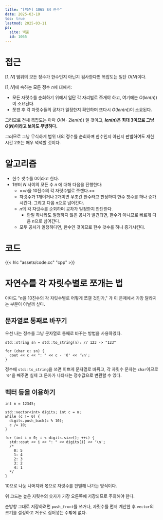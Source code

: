```yaml
---
title: "[백준] 1065 S4 한수"
date: 2025-03-10
toc: true
lastmod: 2025-03-11
ps:
  site: 백준
  id: 1065
---
```


<!-- 18분 -->

# 접근

$[1, N]$ 범위의 모든 정수가 한수인지 아닌지 검사한다면 복잡도는 일단 $O(N)$이다.

$[1, N]$에 속하는 모든 정수 $n$에 대해서:
* 모든 자릿수를 순회하기 위해서 일단 각 자리별로 쪼개야 하고, 여기에는 $O(len(n))$이 소요된다.
* 쪼갠 후 각 자릿수들의 공차가 일정한지 확인하며 또다시 $O(len(n))$이 소요된다.

그러므로 전체 복잡도는 아마 $O(N \cdot 2len(n))$ 일 것이고, **$len(n)$은 최대 3이므로 그냥 $O(N)$이라고 보아도 무방하다.**

그러므로 그냥 무식하게 범위 내의 정수를 순회하며 한수인지 아닌지 판별하여도 제한 시간 2초는 매우 넉넉할 것이다.

# 알고리즘

* 한수 갯수를 0이라고 한다.
* 1부터 $N$ 사이의 모든 수 $n$ 에 대해 다음을 진행한다:
  * ==$n$을 10진수의 각 자릿수별로 쪼갠다.==
  * 자릿수가 1개이거나 2개이면 무조건 한수라고 판정하여 한수 갯수를 하나 증가시킨다. 그리고 다음 $n$으로 넘어간다.
  * $n$의 각 자릿수를 순회하며 공차가 일정한지 판단한다.
    * 만일 하나라도 일정하지 않은 공차가 발견되면, 한수가 아니므로 빠르게 다음 $n$으로 넘어간다.
  * 모두 공차가 일정하다면, 한수인 것이므로 한수 갯수를 하나 증가시킨다.

# 코드

{{< hlc "assets/code.cc" "cpp" >}}

# 자연수를 각 자릿수별로 쪼개는 법

아마도 "$n$을 10진수의 각 자릿수별로 어떻게 쪼갤 것인가," 가 이 문제에서 가장 달라지는 부분이 아닐까 싶다.

## 문자열로 통째로 바꾸기

우선 나는 정수를 그냥 문자열로 통째로 바꾸는 방법을 사용하였다.

```cpp{lineNos=false}
std::string sn = std::to_string(n); // 123 -> "123"

for (char c: sn) {
  cout << c << ": " << c - '0' << '\n';
}
```

정수에 `std::to_string`을 쓰면 이쁘게 문자열로 바뀌고, 각 자릿수 문자는 `char`이므로 `'0'`을 빼주면 실제 그 문자가 나타내는 정수값으로 변환할 수 있다.

## 벡터 등을 이용하기

```cpp{lineNos=false}
int n = 12345;

std::vector<int> digits; int c = n;
while (c != 0) {
  digits.push_back(c % 10);
  c /= 10;
}

for (int i = 0; i < digits.size(); ++i) {
  std::cout << i << ": " << digits[i] << '\n';
  /*
    0: 5
    1: 4
    2: 3
    3: 2
    4: 1
  */
}
```

10으로 나눈 나머지와 몫으로 자릿수를 판별해 나가는 방식이다.

위 코드는 높은 자릿수의 숫자가 가장 오른쪽에 저장되므로 주의해야 한다.

순방향 그대로 저장하려면 `push_front`를 쓰거나, 자릿수를 먼저 계산한 후 `vector`의 크기를 설정하고 거꾸로 집어넣는 수밖에 없다.